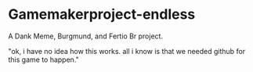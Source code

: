 # Gamemakerproject-endless
A Dank Meme, Burgmund, and Fertio Br project.

"ok, i have no idea how this works. all i know is that we needed github for this game to happen."
